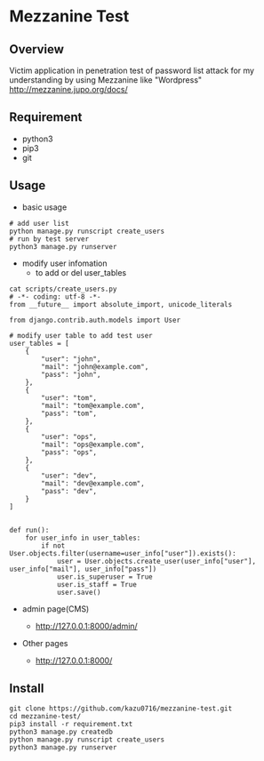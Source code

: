 Mezzanine Test
====

## Overview

Victim application in penetration test of password list attack for my understanding by using Mezzanine like "Wordpress"
http://mezzanine.jupo.org/docs/

## Requirement
- python3
- pip3
- git

## Usage

- basic usage
```
# add user list
python manage.py runscript create_users
# run by test server
python3 manage.py runserver
```

- modify user infomation
  - to add or del user_tables

```
cat scripts/create_users.py
# -*- coding: utf-8 -*-
from __future__ import absolute_import, unicode_literals

from django.contrib.auth.models import User

# modify user table to add test user
user_tables = [
    {
        "user": "john",
        "mail": "john@example.com",
        "pass": "john",
    },
    {
        "user": "tom",
        "mail": "tom@example.com",
        "pass": "tom",
    },
    {
        "user": "ops",
        "mail": "ops@example.com",
        "pass": "ops",
    },
    {
        "user": "dev",
        "mail": "dev@example.com",
        "pass": "dev",
    }
]


def run():
    for user_info in user_tables:
        if not User.objects.filter(username=user_info["user"]).exists():
            user = User.objects.create_user(user_info["user"], user_info["mail"], user_info["pass"])
            user.is_superuser = True
            user.is_staff = True
            user.save()
```

- admin page(CMS)
  - http://127.0.0.1:8000/admin/

- Other pages
  - http://127.0.0.1:8000/

## Install

```
git clone https://github.com/kazu0716/mezzanine-test.git
cd mezzanine-test/
pip3 install -r requirement.txt
python3 manage.py createdb
python manage.py runscript create_users
python3 manage.py runserver
```
